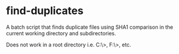# find-duplicates
A batch script that finds duplicate files using SHA1 comparison in the current working directory and subdirectories.

Does not work in a root directory i.e. C:\\>, F:\\>, etc.
